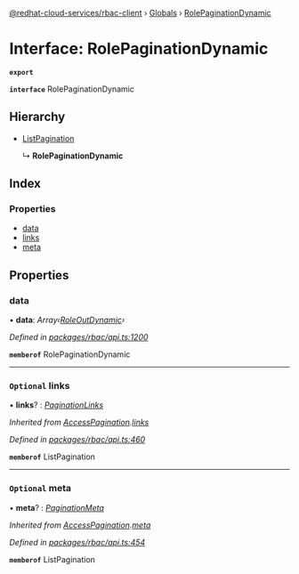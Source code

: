 [@redhat-cloud-services/rbac-client](../README.md) › [Globals](../globals.md) › [RolePaginationDynamic](rolepaginationdynamic.md)

# Interface: RolePaginationDynamic

**`export`** 

**`interface`** RolePaginationDynamic

## Hierarchy

* [ListPagination](listpagination.md)

  ↳ **RolePaginationDynamic**

## Index

### Properties

* [data](rolepaginationdynamic.md#data)
* [links](rolepaginationdynamic.md#optional-links)
* [meta](rolepaginationdynamic.md#optional-meta)

## Properties

###  data

• **data**: *Array‹[RoleOutDynamic](roleoutdynamic.md)›*

*Defined in [packages/rbac/api.ts:1200](https://github.com/RedHatInsights/javascript-clients/blob/master/packages/rbac/api.ts#L1200)*

**`memberof`** RolePaginationDynamic

___

### `Optional` links

• **links**? : *[PaginationLinks](paginationlinks.md)*

*Inherited from [AccessPagination](accesspagination.md).[links](accesspagination.md#optional-links)*

*Defined in [packages/rbac/api.ts:460](https://github.com/RedHatInsights/javascript-clients/blob/master/packages/rbac/api.ts#L460)*

**`memberof`** ListPagination

___

### `Optional` meta

• **meta**? : *[PaginationMeta](paginationmeta.md)*

*Inherited from [AccessPagination](accesspagination.md).[meta](accesspagination.md#optional-meta)*

*Defined in [packages/rbac/api.ts:454](https://github.com/RedHatInsights/javascript-clients/blob/master/packages/rbac/api.ts#L454)*

**`memberof`** ListPagination
